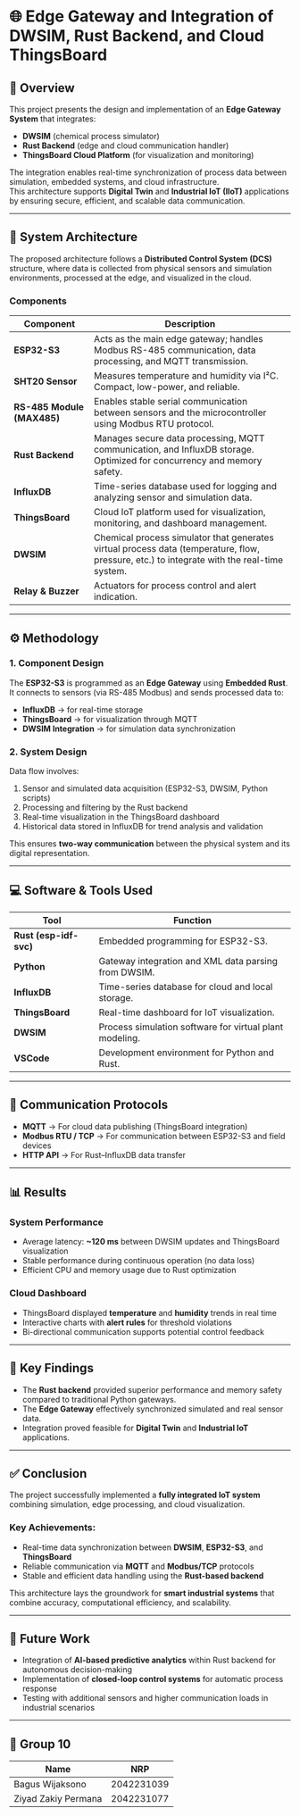 # 🌐 Edge Gateway and Integration of DWSIM, Rust Backend, and Cloud ThingsBoard

## 📘 Overview
This project presents the design and implementation of an **Edge Gateway System** that integrates:

- **DWSIM** (chemical process simulator)  
- **Rust Backend** (edge and cloud communication handler)  
- **ThingsBoard Cloud Platform** (for visualization and monitoring)  

The integration enables real-time synchronization of process data between simulation, embedded systems, and cloud infrastructure.  
This architecture supports **Digital Twin** and **Industrial IoT (IIoT)** applications by ensuring secure, efficient, and scalable data communication.

---

## 🧩 System Architecture
The proposed architecture follows a **Distributed Control System (DCS)** structure, where data is collected from physical sensors and simulation environments, processed at the edge, and visualized in the cloud.

### Components
| Component | Description |
|------------|-------------|
| **ESP32-S3** | Acts as the main edge gateway; handles Modbus RS-485 communication, data processing, and MQTT transmission. |
| **SHT20 Sensor** | Measures temperature and humidity via I²C. Compact, low-power, and reliable. |
| **RS-485 Module (MAX485)** | Enables stable serial communication between sensors and the microcontroller using Modbus RTU protocol. |
| **Rust Backend** | Manages secure data processing, MQTT communication, and InfluxDB storage. Optimized for concurrency and memory safety. |
| **InfluxDB** | Time-series database used for logging and analyzing sensor and simulation data. |
| **ThingsBoard** | Cloud IoT platform used for visualization, monitoring, and dashboard management. |
| **DWSIM** | Chemical process simulator that generates virtual process data (temperature, flow, pressure, etc.) to integrate with the real-time system. |
| **Relay & Buzzer** | Actuators for process control and alert indication. |

---

## ⚙️ Methodology

### 1. Component Design
The **ESP32-S3** is programmed as an **Edge Gateway** using **Embedded Rust**.  
It connects to sensors (via RS-485 Modbus) and sends processed data to:

- **InfluxDB** → for real-time storage  
- **ThingsBoard** → for visualization through MQTT  
- **DWSIM Integration** → for simulation data synchronization  

### 2. System Design
Data flow involves:
1. Sensor and simulated data acquisition (ESP32-S3, DWSIM, Python scripts)  
2. Processing and filtering by the Rust backend  
3. Real-time visualization in the ThingsBoard dashboard  
4. Historical data stored in InfluxDB for trend analysis and validation  

This ensures **two-way communication** between the physical system and its digital representation.

---

## 💻 Software & Tools Used
| Tool | Function |
|------|-----------|
| **Rust (esp-idf-svc)** | Embedded programming for ESP32-S3. |
| **Python** | Gateway integration and XML data parsing from DWSIM. |
| **InfluxDB** | Time-series database for cloud and local storage. |
| **ThingsBoard** | Real-time dashboard for IoT visualization. |
| **DWSIM** | Process simulation software for virtual plant modeling. |
| **VSCode** | Development environment for Python and Rust. |

---

## 🔗 Communication Protocols
- **MQTT** → For cloud data publishing (ThingsBoard integration)  
- **Modbus RTU / TCP** → For communication between ESP32-S3 and field devices  
- **HTTP API** → For Rust–InfluxDB data transfer  

---

## 📊 Results

### System Performance
- Average latency: **~120 ms** between DWSIM updates and ThingsBoard visualization  
- Stable performance during continuous operation (no data loss)  
- Efficient CPU and memory usage due to Rust optimization  

### Cloud Dashboard
- ThingsBoard displayed **temperature** and **humidity** trends in real time  
- Interactive charts with **alert rules** for threshold violations  
- Bi-directional communication supports potential control feedback  

---

## 🧠 Key Findings
- The **Rust backend** provided superior performance and memory safety compared to traditional Python gateways.  
- The **Edge Gateway** effectively synchronized simulated and real sensor data.  
- Integration proved feasible for **Digital Twin** and **Industrial IoT** applications.  

---

## ✅ Conclusion
The project successfully implemented a **fully integrated IoT system** combining simulation, edge processing, and cloud visualization.  

### Key Achievements:
- Real-time data synchronization between **DWSIM**, **ESP32-S3**, and **ThingsBoard**  
- Reliable communication via **MQTT** and **Modbus/TCP** protocols  
- Stable and efficient data handling using the **Rust-based backend**  

This architecture lays the groundwork for **smart industrial systems** that combine accuracy, computational efficiency, and scalability.

---

## 🚀 Future Work
- Integration of **AI-based predictive analytics** within Rust backend for autonomous decision-making  
- Implementation of **closed-loop control systems** for automatic process response  
- Testing with additional sensors and higher communication loads in industrial scenarios  

---

## 👥 Group 10
| Name | NRP |
|------|-----|
| Bagus Wijaksono | 2042231039 |
| Ziyad Zakiy Permana | 2042231077 |
